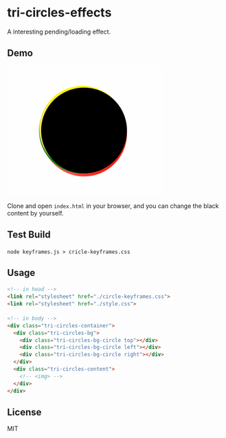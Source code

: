 # tri-circles-effects

A interesting pending/loading effect.

## Demo

![tri-circles gif](/tri-circles.gif)

Clone and open `index.html` in your browser, and you can change the black content by yourself.

## Test Build

`node keyframes.js > cricle-keyframes.css`

## Usage

```html
<!-- in head -->
<link rel="stylesheet" href="./circle-keyframes.css">
<link rel="stylesheet" href="./style.css">

<!-- in body -->
<div class="tri-circles-container">
  <div class="tri-circles-bg">
    <div class="tri-circles-bg-circle top"></div>
    <div class="tri-circles-bg-circle left"></div>
    <div class="tri-circles-bg-circle right"></div>
  </div>
  <div class="tri-circles-content">
    <!-- <img> -->
  </div>
</div>
```

## License

MIT
